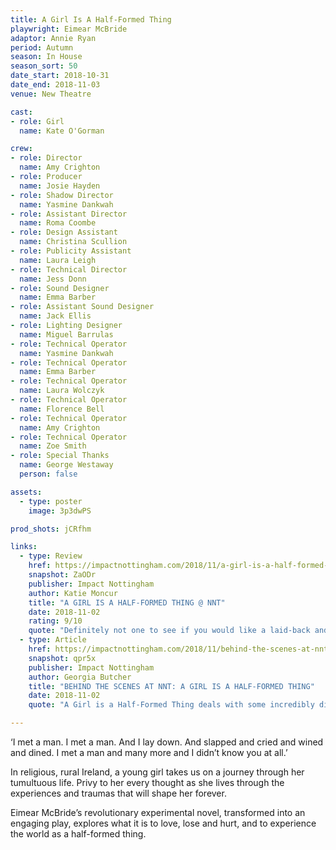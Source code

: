 ```yaml
---
title: A Girl Is A Half-Formed Thing
playwright: Eimear McBride
adaptor: Annie Ryan
period: Autumn
season: In House
season_sort: 50
date_start: 2018-10-31
date_end: 2018-11-03
venue: New Theatre

cast:
- role: Girl
  name: Kate O'Gorman

crew:
- role: Director
  name: Amy Crighton
- role: Producer
  name: Josie Hayden
- role: Shadow Director
  name: Yasmine Dankwah
- role: Assistant Director
  name: Roma Coombe
- role: Design Assistant
  name: Christina Scullion
- role: Publicity Assistant
  name: Laura Leigh
- role: Technical Director
  name: Jess Donn
- role: Sound Designer
  name: Emma Barber
- role: Assistant Sound Designer
  name: Jack Ellis
- role: Lighting Designer
  name: Miguel Barrulas
- role: Technical Operator
  name: Yasmine Dankwah
- role: Technical Operator
  name: Emma Barber
- role: Technical Operator
  name: Laura Wolczyk
- role: Technical Operator
  name: Florence Bell
- role: Technical Operator
  name: Amy Crighton
- role: Technical Operator
  name: Zoe Smith
- role: Special Thanks
  name: George Westaway
  person: false

assets:
  - type: poster
    image: 3p3dwPS

prod_shots: jCRfhm

links:
  - type: Review
    href: https://impactnottingham.com/2018/11/a-girl-is-a-half-formed-thing-nnt/
    snapshot: ZaODr
    publisher: Impact Nottingham
    author: Katie Moncur
    title: "A GIRL IS A HALF-FORMED THING @ NNT"
    date: 2018-11-02
    rating: 9/10
    quote: "Definitely not one to see if you would like a laid-back and relaxing show, but for an intense and heart-wrenching performance that leaves you a little shaken, go and watch A Girl is a Half-Formed Thing."
  - type: Article
    href: https://impactnottingham.com/2018/11/behind-the-scenes-at-nnt-a-girl-is-a-half-formed-thing/
    snapshot: qpr5x
    publisher: Impact Nottingham
    author: Georgia Butcher
    title: "BEHIND THE SCENES AT NNT: A GIRL IS A HALF-FORMED THING"
    date: 2018-11-02
    quote: "A Girl is a Half-Formed Thing deals with some incredibly distressing themes, including cancer, death, grooming, abuse, incest, and more. So why was such an intense text chosen for production? Crighton states \"I read a lot of texts over the summer trying to decide what to put on, but this was the only one that jumped out at me. I’m a very visual person so I have to be able to see the set and how I’d do it instantly in my head, and I certainly had that with this\"."

---
```


‘I met a man. I met a man. And I lay down. And slapped and cried and wined and dined. I met a man and many more and I didn’t know you at all.’

In religious, rural Ireland, a young girl takes us on a journey through her tumultuous life. Privy to her every thought as she lives through the experiences and traumas that will shape her forever.

Eimear McBride’s revolutionary experimental novel, transformed into an engaging play, explores what it is to love, lose and hurt, and to experience the world as a half-formed thing.
